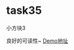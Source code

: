 # task35
小方块3

良好的可读性~
[Demo地址](http://htmlpreview.github.io/?https://github.com/hinami0507/task35/blob/master/index.html)
